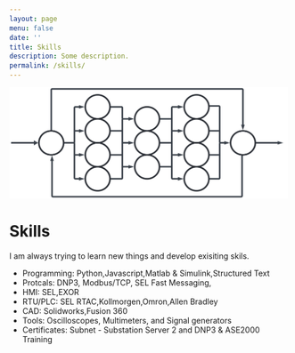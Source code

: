 ```yaml
---
layout: page
menu: false
date: ''
title: Skills
description: Some description.
permalink: /skills/
---
```



<img class="img" src="/assets/img/Skills.svg" alt="WZV" width="500" height="200">

# Skills
I am always trying to learn new things and develop exisiting skils.
<ul>
  <li>Programming: Python,Javascript,Matlab & Simulink,Structured Text</li>
  <li>Protcals: DNP3, Modbus/TCP, SEL Fast Messaging, </li>
  <li>HMI: SEL,EXOR </li>
  <li>RTU/PLC: SEL RTAC,Kollmorgen,Omron,Allen Bradley</li>
  <li>CAD: Solidworks,Fusion 360</li>
  <li>Tools: Oscilloscopes, Multimeters, and Signal generators</li>
  <li>Certificates: Subnet - Substation Server 2 and DNP3 & ASE2000 Training</li>
</ul>  